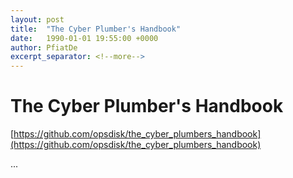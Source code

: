 ```yaml
---
layout: post
title:  "The Cyber Plumber's Handbook"
date:   1990-01-01 19:55:00 +0000
author: PfiatDe
excerpt_separator: <!--more-->
---
```


# The Cyber Plumber's Handbook

[https://github.com/opsdisk/the_cyber_plumbers_handbook](https://github.com/opsdisk/the_cyber_plumbers_handbook)

...
<!--more-->
